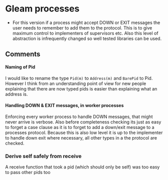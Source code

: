 # Gleam processes

- For this version if a process might accept DOWN or EXIT messages the user needs to remember to add them to the protocol.
  This is to give maximum control to implementers of supervisors etc.
  Also this level of abstraction is infrequently changed so well tested libraries can be used.

## Comments

#### Naming of Pid

I would like to rename the type `Pid(m)` to `Address(m)` and `BarePid` to Pid.
However I think from an understanding point of view for new people explaining that there are now typed pids is easier than explaining what an address is.

#### Handling DOWN & EXIT messages, in worker processes

Enforcing every worker process to handle DOWN messages, that might never arrive is verbose.
Also before completeness checking its just as easy to forget a case clause as it is to forget to add a down/exit message to a processes protocol.
Because this is also low level it is up to the implementer to handle down exit where necessary, all other types in a the protocol are checked.

### Derive self safely from receive

A receive function that took a pid (which should only be self) was too easy to pass other pids too
